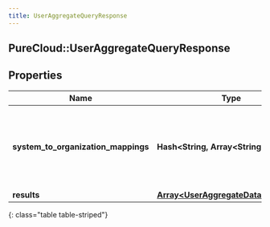 ```yaml
---
title: UserAggregateQueryResponse
---
```

## PureCloud::UserAggregateQueryResponse

## Properties

|Name | Type | Description | Notes|
|------------ | ------------- | ------------- | -------------|
| **system_to_organization_mappings** | **Hash&lt;String, Array&lt;String&gt;&gt;** | A mapping from system presence to a list of organization presence ids | [optional] |
| **results** | [**Array&lt;UserAggregateDataContainer&gt;**](UserAggregateDataContainer.html) |  | [optional] |
{: class="table table-striped"}


